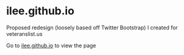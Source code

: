 # ilee.github.io

Proposed redesign (loosely based off Twitter Bootstrap) I created for veteranslist.us

Go to [ilee.github.io](https://ilee.github.io) to view the page

